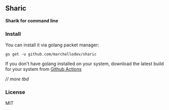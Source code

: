 ## Sharic
**Sharik for command line**

### Install
You can install it via golang packet manager:

`go get -u github.com/marchellodev/sharic`

If you don't have golang installed on your system, download the latest build for your system from [Github Actions](https://github.com/marchellodev/sharic/actions)

_// more tbd_


### License
MIT